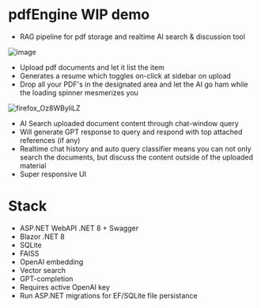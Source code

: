 # pdfEngine WIP demo
- RAG pipeline for pdf storage and realtime AI search & discussion tool

![image](https://github.com/user-attachments/assets/e18ab940-a5bf-4c32-b321-94b5950f56d7)



- Upload pdf documents and let it list the item
- Generates a resume which toggles on-click at sidebar on upload
- Drop all your PDF's in the designated area and let the AI go ham while the loading spinner mesmerizes you

![firefox_Oz8WByliLZ](https://github.com/user-attachments/assets/d4da0376-421a-402e-b4e7-7e69284d4e0f)


- AI Search uploaded document content through chat-window query
- Will generate GPT response to query and respond with top attached references (if any)
- Realtime chat history and auto query classifier means you can not only search the documents, but discuss the content outside of the uploaded material
- Super responsive UI


# Stack
- ASP.NET WebAPI .NET 8 + Swagger
- Blazor .NET 8
- SQLite
- FAISS
- OpenAI embedding
- Vector search
- GPT-completion
- Requires active OpenAI key
- Run ASP.NET migrations for EF/SQLite file persistance

